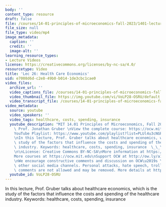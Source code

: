 ```yaml
---
body: ''
content_type: resource
draft: false
file: /courses/14-01-principles-of-microeconomics-fall-2023/1401-lecture26-2023dec13_360p_16_9.mp4
file_size: null
file_type: video/mp4
image_metadata:
  caption: ''
  credit: ''
  image-alt: ''
learning_resource_types:
- Lecture Videos
license: https://creativecommons.org/licenses/by-nc-sa/4.0/
resourcetype: Video
title: 'Lec 26: Health Care Economics'
uid: e7008d6d-c2e8-49b0-b014-1de3cbc1cae0
video_files:
  archive_url: ''
  video_captions_file: /courses/14-01-principles-of-microeconomics-fall-2023/1D_iQiYpYoxBYre089q_2wT617N5p9lGP_transcript.webvtt
  video_thumbnail_file: https://img.youtube.com/vi/VoLP28-OSRU/default.jpg
  video_transcript_file: /courses/14-01-principles-of-microeconomics-fall-2023/1D_iQiYpYoxBYre089q_2wT617N5p9lGP_transcript.pdf
video_metadata:
  source: youtube
  video_speakers: ''
  video_tags: healthcare, costs, spending, insurance
  youtube_description: "MIT 14.01 Principles of Microeconomics, Fall 2023 \nInstructor:\
    \ Prof. Jonathan Gruber \nView the complete course: https://ocw.mit.edu/14-01F23\n\
    YouTube Playlist: https://www.youtube.com/playlist?list=PLUl4u3cNGP60V7HxLYRaJMbFzP77bzEjb\n\
    \nIn this lecture, Prof. Gruber talks about healthcare economics, which is the\
    \ study of the factors that influence the costs and spending of the healthcare\
    \ industry. Keywords: healthcare, costs, spending, insurance  \_\_\_\_\_\_ \t\t\
    \n\nLicense: Creative Commons BY-NC-SA\nMore information at https://ocw.mit.edu/terms\n\
    More courses at https://ocw.mit.edu\nSupport OCW at http://ow.ly/a1If50zVRlQ\n\
    \nWe encourage constructive comments and discussion on OCW\u2019s YouTube and\
    \ other social media channels. Personal attacks, hate speech, trolling, and inappropriate\
    \ comments are not allowed and may be removed. More details at https://ocw.mit.edu/comments."
  youtube_id: VoLP28-OSRU
---
```

In this lecture, Prof. Gruber talks about healthcare economics, which is the study of the factors that influence the costs and spending of the healthcare industry. Keywords: healthcare, costs, spending, insurance